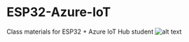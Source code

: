 # ESP32-Azure-IoT
Class materials for ESP32 + Azure IoT Hub student
![alt text](https://github.com/[username]/[reponame]/blob/[branch]/image.jpg?raw=true)
